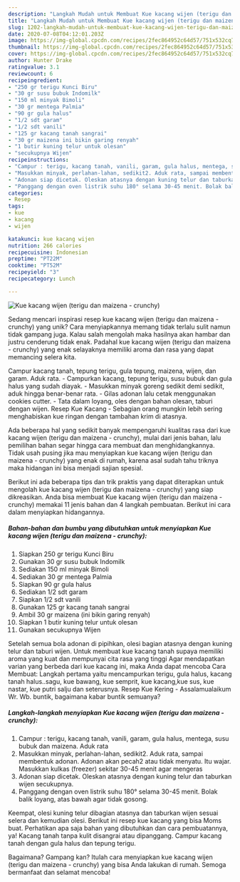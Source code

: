 ```yaml
---
description: "Langkah Mudah untuk Membuat Kue kacang wijen (terigu dan maizena - crunchy) Anti Gagal"
title: "Langkah Mudah untuk Membuat Kue kacang wijen (terigu dan maizena - crunchy) Anti Gagal"
slug: 1202-langkah-mudah-untuk-membuat-kue-kacang-wijen-terigu-dan-maizena-crunchy-anti-gagal
date: 2020-07-08T04:12:01.203Z
image: https://img-global.cpcdn.com/recipes/2fec864952c64d57/751x532cq70/kue-kacang-wijen-terigu-dan-maizena-crunchy-foto-resep-utama.jpg
thumbnail: https://img-global.cpcdn.com/recipes/2fec864952c64d57/751x532cq70/kue-kacang-wijen-terigu-dan-maizena-crunchy-foto-resep-utama.jpg
cover: https://img-global.cpcdn.com/recipes/2fec864952c64d57/751x532cq70/kue-kacang-wijen-terigu-dan-maizena-crunchy-foto-resep-utama.jpg
author: Hunter Drake
ratingvalue: 3.1
reviewcount: 6
recipeingredient:
- "250 gr terigu Kunci Biru"
- "30 gr susu bubuk Indomilk"
- "150 ml minyak Bimoli"
- "30 gr mentega Palmia"
- "90 gr gula halus"
- "1/2 sdt garam"
- "1/2 sdt vanili"
- "125 gr kacang tanah sangrai"
- "30 gr maizena ini bikin garing renyah"
- "1 butir kuning telur untuk olesan"
- "secukupnya Wijen"
recipeinstructions:
- "Campur : terigu, kacang tanah, vanili, garam, gula halus, mentega, susu bubuk dan maizena. Aduk rata"
- "Masukkan minyak, perlahan-lahan, sedikit2. Aduk rata, sampai membentuk adonan. Adonan akan pecah2 atau tidak menyatu. Itu wajar. Masukkan kulkas (freezer) sekitar 30-45 menit agar mengeras"
- "Adonan siap dicetak. Oleskan atasnya dengan kuning telur dan taburkan wijen secukupnya."
- "Panggang dengan oven listrik suhu 180° selama 30-45 menit. Bolak balik loyang, atas bawah agar tidak gosong."
categories:
- Resep
tags:
- kue
- kacang
- wijen

katakunci: kue kacang wijen 
nutrition: 266 calories
recipecuisine: Indonesian
preptime: "PT22M"
cooktime: "PT52M"
recipeyield: "3"
recipecategory: Lunch

---
```



![Kue kacang wijen (terigu dan maizena - crunchy)](https://img-global.cpcdn.com/recipes/2fec864952c64d57/751x532cq70/kue-kacang-wijen-terigu-dan-maizena-crunchy-foto-resep-utama.jpg)

Sedang mencari inspirasi resep kue kacang wijen (terigu dan maizena - crunchy) yang unik? Cara menyiapkannya memang tidak terlalu sulit namun tidak gampang juga. Kalau salah mengolah maka hasilnya akan hambar dan justru cenderung tidak enak. Padahal kue kacang wijen (terigu dan maizena - crunchy) yang enak selayaknya memiliki aroma dan rasa yang dapat memancing selera kita.

Campur kacang tanah, tepung terigu, gula tepung, maizena, wijen, dan garam. Aduk rata. - Campurkan kacang, tepung terigu, susu bubuk dan gula halus yang sudah diayak. - Masukkan minyak goreng sedikit demi sedikit, aduk hingga benar-benar rata. - Gilas adonan lalu cetak menggunakan cookies cutter. - Tata dalam loyang, oles dengan bahan olesan, taburi dengan wijen. Resep Kue Kacang - Sebagian orang mungkin lebih sering menghabiskan kue ringan dengan tambahan krim di atasnya.

Ada beberapa hal yang sedikit banyak mempengaruhi kualitas rasa dari kue kacang wijen (terigu dan maizena - crunchy), mulai dari jenis bahan, lalu pemilihan bahan segar hingga cara membuat dan menghidangkannya. Tidak usah pusing jika mau menyiapkan kue kacang wijen (terigu dan maizena - crunchy) yang enak di rumah, karena asal sudah tahu triknya maka hidangan ini bisa menjadi sajian spesial.


Berikut ini ada beberapa tips dan trik praktis yang dapat diterapkan untuk mengolah kue kacang wijen (terigu dan maizena - crunchy) yang siap dikreasikan. Anda bisa membuat Kue kacang wijen (terigu dan maizena - crunchy) memakai 11 jenis bahan dan 4 langkah pembuatan. Berikut ini cara dalam menyiapkan hidangannya.

<!--inarticleads1-->

##### Bahan-bahan dan bumbu yang dibutuhkan untuk menyiapkan Kue kacang wijen (terigu dan maizena - crunchy):

1. Siapkan 250 gr terigu Kunci Biru
1. Gunakan 30 gr susu bubuk Indomilk
1. Sediakan 150 ml minyak Bimoli
1. Sediakan 30 gr mentega Palmia
1. Siapkan 90 gr gula halus
1. Sediakan 1/2 sdt garam
1. Siapkan 1/2 sdt vanili
1. Gunakan 125 gr kacang tanah sangrai
1. Ambil 30 gr maizena (ini bikin garing renyah)
1. Siapkan 1 butir kuning telur untuk olesan
1. Gunakan secukupnya Wijen


Setelah semua bola adonan di pipihkan, olesi bagian atasnya dengan kuning telur dan taburi wijen. Untuk membuat kue kacang tanah supaya memiliki aroma yang kuat dan mempunyai cita rasa yang tinggi Agar mendapatkan varian yang berbeda dari kue kacang ini, maka Anda dapat mencoba Cara Membuat: Langkah pertama yaitu mencampurkan terigu, gula halus, kacang tanah halus..sagu, kue bawang, kue semprit, kue kacang,kue sus, kue nastar, kue putri salju dan seterusnya. Resep Kue Kering - Assalamualaikum Wr. Wb. buntik, bagaimana kabar buntik semuanya? 

<!--inarticleads2-->

##### Langkah-langkah menyiapkan Kue kacang wijen (terigu dan maizena - crunchy):

1. Campur : terigu, kacang tanah, vanili, garam, gula halus, mentega, susu bubuk dan maizena. Aduk rata
1. Masukkan minyak, perlahan-lahan, sedikit2. Aduk rata, sampai membentuk adonan. Adonan akan pecah2 atau tidak menyatu. Itu wajar. Masukkan kulkas (freezer) sekitar 30-45 menit agar mengeras
1. Adonan siap dicetak. Oleskan atasnya dengan kuning telur dan taburkan wijen secukupnya.
1. Panggang dengan oven listrik suhu 180° selama 30-45 menit. Bolak balik loyang, atas bawah agar tidak gosong.


Keempat, olesi kuning telur dibagian atasnya dan taburkan wijen sesuai selera dan kemudian olesi. Berikut ini resep kue kacang yang bisa Moms buat. Perhatikan apa saja bahan yang dibutuhkan dan cara pembuatannya, ya! Kacang tanah tanpa kulit disangrai atau dipanggang. Campur kacang tanah dengan gula halus dan tepung terigu. 

Bagaimana? Gampang kan? Itulah cara menyiapkan kue kacang wijen (terigu dan maizena - crunchy) yang bisa Anda lakukan di rumah. Semoga bermanfaat dan selamat mencoba!
